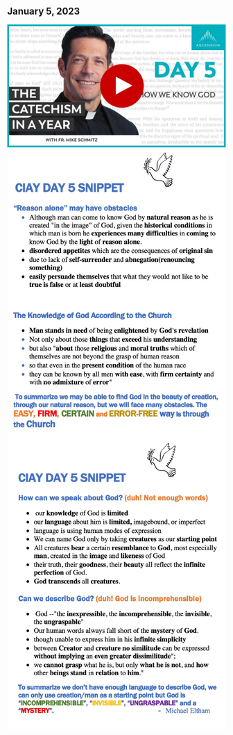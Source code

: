 ## January 5, 2023 ##

[![How We Know God](https://raw.githubusercontent.com/fernal73/CIAY/main/January/jpgs/Day005.jpg)](https://youtu.be/XscjbW08sHk "How We Know God")
![Day 5 Snippet 1](https://raw.githubusercontent.com/fernal73/CIAY/main/January/jpgs/Day5Snippet1.jpg)
![Day 5 Snippet 2](https://raw.githubusercontent.com/fernal73/CIAY/main/January/jpgs/Day5Snippet2.jpg)
